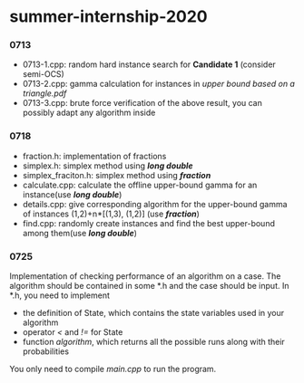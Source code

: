 # summer-internship-2020

### 0713
+ 0713-1.cpp: random hard instance search for **Candidate 1** (consider semi-OCS)
+ 0713-2.cpp: gamma calculation for instances in *upper bound based on a triangle.pdf*
+ 0713-3.cpp: brute force verification of the above result, you can possibly adapt any algorithm inside

### 0718
+ fraction.h: implementation of fractions
+ simplex.h: simplex method using ***long double***
+ simplex_fraciton.h: simplex method using ***fraction***
+ calculate.cpp: calculate the offline upper-bound gamma for an instance(use ***long double***)
+ details.cpp: give corresponding algorithm for the upper-bound gamma of instances (1,2)+n*[(1,3), (1,2)] (use ***fraction***)
+ find.cpp: randomly create instances and find the best upper-bound among them(use ***long double***)

### 0725
Implementation of checking performance of an algorithm on a case. The algorithm should be contained in some \*.h and the case should be input. In \*.h, you need to implement
+ the definition of State, which contains the state variables used in your algorithm
+ operator *<* and *!=* for State
+ function *algorithm*, which returns all the possible runs along with their probabilities

You only need to compile *main.cpp* to run the program.

